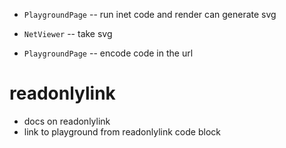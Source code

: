 - `PlaygroundPage` -- run inet code and render can generate svg

- `NetViewer` -- take svg

- `PlaygroundPage` -- encode code in the url

# readonlylink

- docs on readonlylink
- link to playground from readonlylink code block
